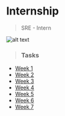 # Internship

> SRE - Intern

![alt text](https://securecdn.pymnts.com/wp-content/uploads/2020/01/Score-Card-Company-Image-25.png "Company")

>### Tasks

* [Week 1](https://github.com/alwaysiamkk/Internship/tree/main/Week%201)
* [Week 2](https://github.com/alwaysiamkk/Internship/tree/main/Week%202)
* [Week 3](https://github.com/alwaysiamkk/Internship/tree/main/Week%203)
* [Week 4](https://github.com/alwaysiamkk/Internship/tree/main/Week%204)
* [Week 5](https://github.com/alwaysiamkk/Internship/tree/main/Week%205)
* [Week 6](https://github.com/alwaysiamkk/Internship/tree/main/Week%206)
* [Week 7](https://github.com/alwaysiamkk/Internship/tree/main/Week%207)
